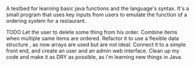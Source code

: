 A testbed for learning basic java functions and the language's syntax. 
It's a small program that uses key inputs from users to emulate the function of a ordering system for a restaurant.

TODO
Let the user to delete some thing from his order.
Combine items when multiple same items are ordered.
Refactor it to use a flexible data structure , as now arrays are used but are not ideal.
Connect it to a simple front end, and create an user and an admin web interface.
Clean up my code and make it as DRY as possible, as i'm learning new things in Java.
